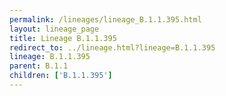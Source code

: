```yaml
---
permalink: /lineages/lineage_B.1.1.395.html
layout: lineage_page
title: Lineage B.1.1.395
redirect_to: ../lineage.html?lineage=B.1.1.395
lineage: B.1.1.395
parent: B.1.1
children: ['B.1.1.395']
---
```

